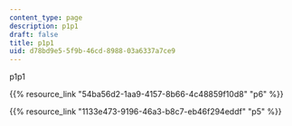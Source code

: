 ```yaml
---
content_type: page
description: p1p1
draft: false
title: p1p1
uid: d78bd9e5-5f9b-46cd-8988-03a6337a7ce9
---
```

p1p1

{{% resource_link "54ba56d2-1aa9-4157-8b66-4c48859f10d8" "p6" %}}

{{% resource_link "1133e473-9196-46a3-b8c7-eb46f294eddf" "p5" %}}